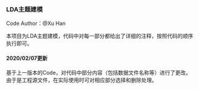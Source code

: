 ### LDA主题建模

Code Author：@Xu Han

本项目为LDA主题建模，代码中对每一部分都给出了详细的注释，按照代码的顺序执行即可。

#### 2020/02/07更新
基于上一版本的Code，对代码中部分内容（包括数据文件名称等）进行了更改。由于是工程源文件，在实际使用时可对相应部分选择和删除处理。

